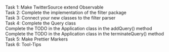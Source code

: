 Task 1: Make TwitterSource extend Observable  
Task 2: Complete the implementation of the filter package  
Task 3: Connect your new classes to the filter parser  
Task 4: Complete the Query class  
Complete the TODO in the Application class in the addQuery() method  
Complete the TODO in the Application class in the terminateQuery() method  
Task 5: Make Prettier Markers  
Task 6: Tool-Tips  
